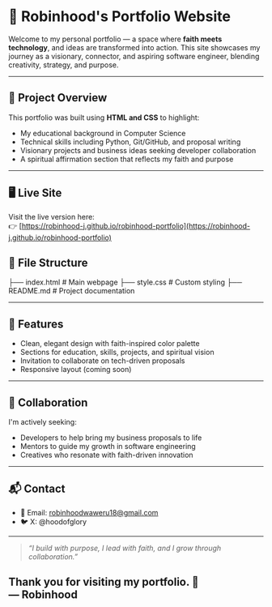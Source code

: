 # 🌟 Robinhood's Portfolio Website

Welcome to my personal portfolio — a space where **faith meets technology**, and ideas are transformed into action. This site showcases my journey as a visionary, connector, and aspiring software engineer, blending creativity, strategy, and purpose.

---

## 📌 Project Overview

This portfolio was built using **HTML and CSS** to highlight:
- My educational background in Computer Science
- Technical skills including Python, Git/GitHub, and proposal writing
- Visionary projects and business ideas seeking developer collaboration
- A spiritual affirmation section that reflects my faith and purpose

---

## 🖥️ Live Site

Visit the live version here:  
👉 [https://robinhood-j.github.io/robinhood-portfolio](https://robinhood-j.github.io/robinhood-portfolio)

## 📁 File Structure

├── index.html          # Main webpage ├── style.css           # Custom styling ├── README.md           # Project documentation

---

## 🚀 Features

- Clean, elegant design with faith-inspired color palette
- Sections for education, skills, projects, and spiritual vision
- Invitation to collaborate on tech-driven proposals
- Responsive layout (coming soon)

---

## 🤝 Collaboration

I'm actively seeking:
- Developers to help bring my business proposals to life
- Mentors to guide my growth in software engineering
- Creatives who resonate with faith-driven innovation

---

## 📬 Contact

- 📧 Email: robinhoodwaweru18@gmail.com
- 🐦 X: @hoodofglory

---

> _“I build with purpose, I lead with faith, and I grow through collaboration.”_

Thank you for visiting my portfolio. 🙏  
— Robinhood
---

